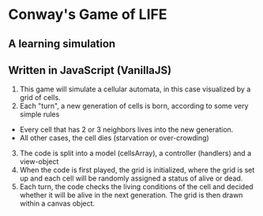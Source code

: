 # Conway's Game of LIFE
## A learning simulation
## Written in JavaScript (VanillaJS)

1. This game will simulate a cellular automata, in this case visualized by a grid of cells.
2. Each "turn", a new generation of cells is born, according to some very simple rules
  * Every cell that has 2 or 3 neighbors lives into the new generation.
  * All other cases, the cell dies (starvation or over-crowding)
3. The code is split into a model (cellsArray), a controller (handlers) and a view-object
4. When the code is first played, the grid is initialized, where the grid is set up and each cell will be randomly assigned a status of alive or dead. 
5. Each turn, the code checks the living conditions of the cell and decided whether it will be alive in the next generation. The grid is then drawn within a canvas object.
